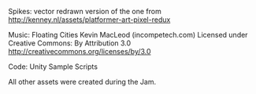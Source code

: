 Spikes: vector redrawn version of the one from http://kenney.nl/assets/platformer-art-pixel-redux

Music: 
Floating Cities Kevin MacLeod (incompetech.com) 
Licensed under Creative Commons: By Attribution 3.0
http://creativecommons.org/licenses/by/3.0

Code: Unity Sample Scripts

All other assets were created during the Jam.
